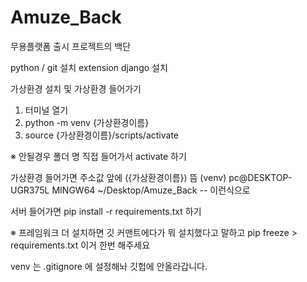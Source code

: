 # Amuze_Back
무용플랫폼 출시 프로젝트의 백단


python / git 설치
extension django 설치


가상환경 설치 및 가상환경 들어가기

1. 터미널 열기
2. python -m venv {가상환경이름}
3. source {가상환경이름}/scripts/activate

※ 안될경우 폴더 명 직접 들어가서 activate 하기

가상환경 들어가면 주소값 앞에 ({가상환경이름}) 뜸
 (venv) pc@DESKTOP-UGR375L MINGW64 ~/Desktop/Amuze_Back  -- 이런식으로

서버 들어가면 
pip install -r requirements.txt 하기

※ 프레임워크 더 설치하면 깃 커맨트에다가 뭐 설치했다고 말하고
pip freeze > requirements.txt 이거 한번 해주세요

venv 는 .gitignore 에 설정해놔 깃헙에 안올라갑니다.
